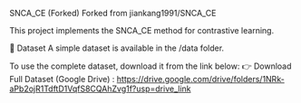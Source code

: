 SNCA_CE (Forked)
Forked from jiankang1991/SNCA_CE

This project implements the SNCA_CE method for contrastive learning.

📁 Dataset
A simple dataset is available in the /data folder.

To use the complete dataset, download it from the link below:
👉 Download Full Dataset (Google Drive) : https://drive.google.com/drive/folders/1NRk-aPb2ojR1TdftD1VqfS8CQAhZvg1f?usp=drive_link